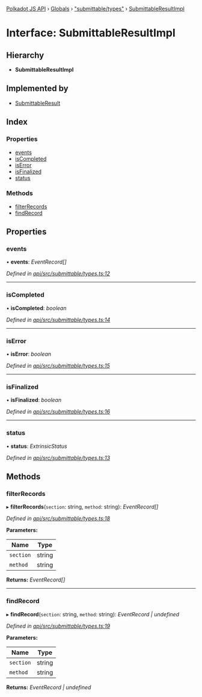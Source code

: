 [Polkadot JS API](../README.md) › [Globals](../globals.md) › ["submittable/types"](../modules/_submittable_types_.md) › [SubmittableResultImpl](_submittable_types_.submittableresultimpl.md)

# Interface: SubmittableResultImpl

## Hierarchy

* **SubmittableResultImpl**

## Implemented by

* [SubmittableResult](../classes/_submittable_result_.submittableresult.md)

## Index

### Properties

* [events](_submittable_types_.submittableresultimpl.md#events)
* [isCompleted](_submittable_types_.submittableresultimpl.md#iscompleted)
* [isError](_submittable_types_.submittableresultimpl.md#iserror)
* [isFinalized](_submittable_types_.submittableresultimpl.md#isfinalized)
* [status](_submittable_types_.submittableresultimpl.md#status)

### Methods

* [filterRecords](_submittable_types_.submittableresultimpl.md#filterrecords)
* [findRecord](_submittable_types_.submittableresultimpl.md#findrecord)

## Properties

###  events

• **events**: *EventRecord[]*

*Defined in [api/src/submittable/types.ts:12](https://github.com/polkadot-js/api/blob/47f135065/packages/api/src/submittable/types.ts#L12)*

___

###  isCompleted

• **isCompleted**: *boolean*

*Defined in [api/src/submittable/types.ts:14](https://github.com/polkadot-js/api/blob/47f135065/packages/api/src/submittable/types.ts#L14)*

___

###  isError

• **isError**: *boolean*

*Defined in [api/src/submittable/types.ts:15](https://github.com/polkadot-js/api/blob/47f135065/packages/api/src/submittable/types.ts#L15)*

___

###  isFinalized

• **isFinalized**: *boolean*

*Defined in [api/src/submittable/types.ts:16](https://github.com/polkadot-js/api/blob/47f135065/packages/api/src/submittable/types.ts#L16)*

___

###  status

• **status**: *ExtrinsicStatus*

*Defined in [api/src/submittable/types.ts:13](https://github.com/polkadot-js/api/blob/47f135065/packages/api/src/submittable/types.ts#L13)*

## Methods

###  filterRecords

▸ **filterRecords**(`section`: string, `method`: string): *EventRecord[]*

*Defined in [api/src/submittable/types.ts:18](https://github.com/polkadot-js/api/blob/47f135065/packages/api/src/submittable/types.ts#L18)*

**Parameters:**

Name | Type |
------ | ------ |
`section` | string |
`method` | string |

**Returns:** *EventRecord[]*

___

###  findRecord

▸ **findRecord**(`section`: string, `method`: string): *EventRecord | undefined*

*Defined in [api/src/submittable/types.ts:19](https://github.com/polkadot-js/api/blob/47f135065/packages/api/src/submittable/types.ts#L19)*

**Parameters:**

Name | Type |
------ | ------ |
`section` | string |
`method` | string |

**Returns:** *EventRecord | undefined*
